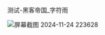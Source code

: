 测试-黑客帝国_字符雨

![屏幕截图 2024-11-24 223628](https://github.com/user-attachments/assets/8c614e3c-b1b9-4475-80c7-864eb8de35dc)

